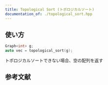 ```yaml
---
title: Topological Sort (トポロジカルソート)
documentation_of: ./topological_sort.hpp
---
```


## 使い方

```cpp
Graph<int> g;
auto vec = topological_sort(g);
```

トポロジカルソートできない場合、空の配列を返す

## 参考文献
